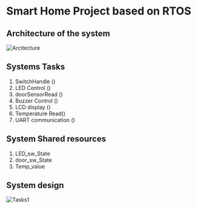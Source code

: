 # Smart Home Project based on RTOS
## Architecture of the system
![Arcitecture](https://github.com/ahmed2-salah/SmartHome_RTOS/assets/90197922/ab6f799d-9f00-48cf-8f74-a96e517e181e)

## Systems Tasks
1. SwitchHandle ()
2. LED Control  ()
3. doorSensorRead ()
4. Buzzer Control ()
5. LCD display ()
6. Temperature Read()
7. UART communication ()

## System Shared resources
1. LED_sw_State
2. door_sw_State
3. Temp_value

## System design
![Tasks1](https://github.com/ahmed2-salah/SmartHome_RTOS/assets/90197922/384719a6-290d-49a0-a7b9-5dc1e3ef73cb)

